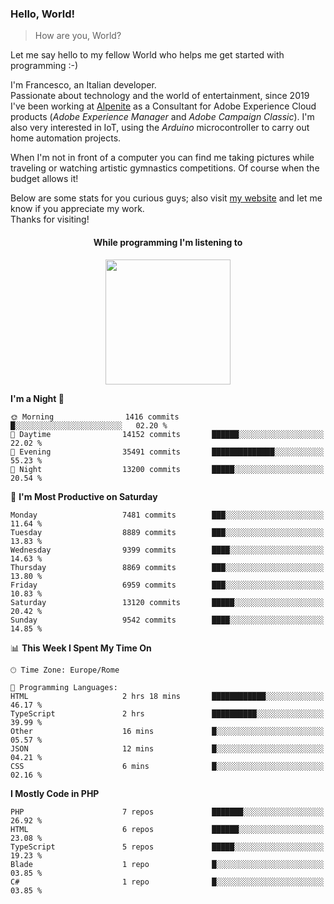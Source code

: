 ### Hello, World!

> How are you, World?

Let me say hello to my fellow World who helps me get started with programming :-)

I'm Francesco, an Italian developer.  
Passionate about technology and the world of entertainment, since 2019 I've been working at [Alpenite](https://www.alpenite.com) as a Consultant for Adobe Experience Cloud products (*Adobe Experience Manager* and *Adobe Campaign Classic*). I'm also very interested in IoT, using the *Arduino* microcontroller to carry out home automation projects.

When I'm not in front of a computer you can find me taking pictures while traveling or watching artistic gymnastics competitions. Of course when the budget allows it!

Below are some stats for you curious guys; also visit [my website](https://www.francescorega.eu) and let me know if you appreciate my work.  
Thanks for visiting!

<div align="center">
  <h4>While programming I'm listening to</h4>
  <a href="https://apps.francescorega.eu/now-playing/11147232609" target="_blank"><img src="https://apps.francescorega.eu/now-playing/11147232609" width="200"></a>
</div>

<!--START_SECTION:waka-->
**I'm a Night 🦉** 

```text
🌞 Morning                1416 commits        █░░░░░░░░░░░░░░░░░░░░░░░░   02.20 % 
🌆 Daytime                14152 commits       ██████░░░░░░░░░░░░░░░░░░░   22.02 % 
🌃 Evening                35491 commits       ██████████████░░░░░░░░░░░   55.23 % 
🌙 Night                  13200 commits       █████░░░░░░░░░░░░░░░░░░░░   20.54 % 
```
📅 **I'm Most Productive on Saturday** 

```text
Monday                   7481 commits        ███░░░░░░░░░░░░░░░░░░░░░░   11.64 % 
Tuesday                  8889 commits        ███░░░░░░░░░░░░░░░░░░░░░░   13.83 % 
Wednesday                9399 commits        ████░░░░░░░░░░░░░░░░░░░░░   14.63 % 
Thursday                 8869 commits        ███░░░░░░░░░░░░░░░░░░░░░░   13.80 % 
Friday                   6959 commits        ███░░░░░░░░░░░░░░░░░░░░░░   10.83 % 
Saturday                 13120 commits       █████░░░░░░░░░░░░░░░░░░░░   20.42 % 
Sunday                   9542 commits        ████░░░░░░░░░░░░░░░░░░░░░   14.85 % 
```


📊 **This Week I Spent My Time On** 

```text
🕑︎ Time Zone: Europe/Rome

💬 Programming Languages: 
HTML                     2 hrs 18 mins       ████████████░░░░░░░░░░░░░   46.17 % 
TypeScript               2 hrs               ██████████░░░░░░░░░░░░░░░   39.99 % 
Other                    16 mins             █░░░░░░░░░░░░░░░░░░░░░░░░   05.57 % 
JSON                     12 mins             █░░░░░░░░░░░░░░░░░░░░░░░░   04.21 % 
CSS                      6 mins              █░░░░░░░░░░░░░░░░░░░░░░░░   02.16 % 
```

**I Mostly Code in PHP** 

```text
PHP                      7 repos             ███████░░░░░░░░░░░░░░░░░░   26.92 % 
HTML                     6 repos             ██████░░░░░░░░░░░░░░░░░░░   23.08 % 
TypeScript               5 repos             █████░░░░░░░░░░░░░░░░░░░░   19.23 % 
Blade                    1 repo              █░░░░░░░░░░░░░░░░░░░░░░░░   03.85 % 
C#                       1 repo              █░░░░░░░░░░░░░░░░░░░░░░░░   03.85 % 
```




<!--END_SECTION:waka-->
